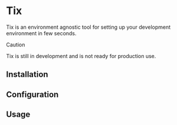 # Tix

Tix is an environment agnostic tool for setting up your development environment in few seconds.

> [!CAUTION]
> Tix is still in development and is not ready for production use.

## Installation

## Configuration

## Usage
